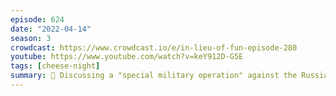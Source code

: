 ```yaml
---
episode: 624
date: "2022-04-14"
season: 3
crowdcast: https://www.crowdcast.io/e/in-lieu-of-fun-episode-280
youtube: https://www.youtube.com/watch?v=keY912D-G5E
tags: [cheese-night]
summary: 🧀 Discussing a "special military operation" against the Russian Embassy
---
```

